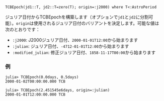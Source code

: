 ```
TCBEpoch(jd1::T, jd2::T=zero(T); origin=:j2000) where T<:AstroPeriod
```

ジュリア日付からTCBEpochを構築します（オプションで`jd1`と`jd2`に分割可能）。`origin`は使用されるジュリア日付のバリアントを決定します。可能な値は次のとおりです：

  * `:j2000`: J2000ジュリア日付、`2000-01-01T12:00`から始まります
  * `:julian`: ジュリア日付、`-4712-01-01T12:00`から始まります
  * `:modified_julian`: 修正ジュリア日付、`1858-11-17T00:00`から始まります

### 例

```jldoctest; setup = :(using AstroTime)
julia> TCBEpoch(0.0days, 0.5days)
2000-01-02T00:00:00.000 TCB

julia> TCBEpoch(2.451545e6days, origin=:julian)
2000-01-01T12:00:00.000 TCB
```
